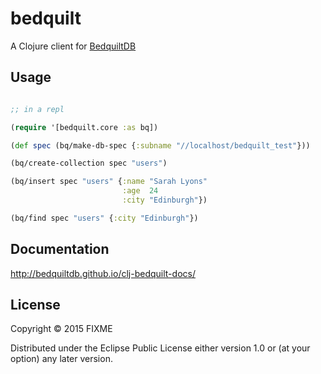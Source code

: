 # bedquilt

A Clojure client for [BedquiltDB](http://bedquiltdb.github.io)

## Usage

```clojure

;; in a repl

(require '[bedquilt.core :as bq])

(def spec (bq/make-db-spec {:subname "//localhost/bedquilt_test"}))

(bq/create-collection spec "users")

(bq/insert spec "users" {:name "Sarah Lyons"
                         :age  24
                         :city "Edinburgh"})

(bq/find spec "users" {:city "Edinburgh"})
```

## Documentation

http://bedquiltdb.github.io/clj-bedquilt-docs/


## License

Copyright © 2015 FIXME

Distributed under the Eclipse Public License either version 1.0 or (at
your option) any later version.
